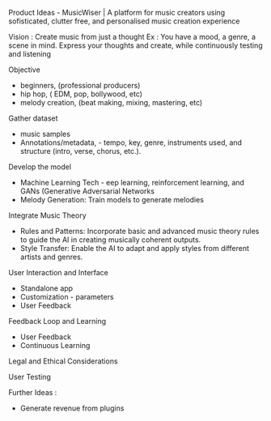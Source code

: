 Product Ideas - MusicWiser | A platform for music creators using sofisticated, clutter free, and personalised music creation experience

Vision : Create music from just a thought
Ex :
You have a mood, a genre, a scene in mind. Express your thoughts and create, while continuously testing and listening



 Objective
 - beginners, (professional producers)
 - hip hop, ( EDM, pop, bollywood, etc)
 - melody creation, (beat making, mixing, mastering, etc)

 Gather dataset

 - music samples
 - Annotations/metadata, - tempo, key, genre, instruments used, and structure (intro, verse, chorus, etc.).

 Develop the model
 - Machine Learning Tech - eep learning, reinforcement learning, and GANs (Generative Adversarial Networks
 - Melody Generation: Train models to generate melodies

 Integrate Music Theory
 - Rules and Patterns: Incorporate basic and advanced music theory rules to guide the AI in creating musically coherent outputs.
 - Style Transfer: Enable the AI to adapt and apply styles from different artists and genres.


 User Interaction and Interface
 - Standalone app 
 - Customization - parameters
 - User Feedback
 
 Feedback Loop and Learning
 - User Feedback
 - Continuous Learning
 
 Legal and Ethical Considerations
 
 User Testing


Further Ideas :
- Generate revenue from plugins
